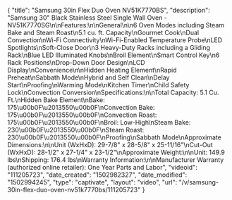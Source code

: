 {
    "title": "Samsung 30in Flex Duo Oven NV51K7770BS",
    "description": "Samsung 30\" Black Stainless Steel Single Wall Oven - NV51K7770SG\n\nFeatures:\n\nGeneral\n\n6 Oven Modes including Steam Bake and Steam Roast\n5.1 cu. ft. Capacity\nGourmet Cook\nDual Convection\nWi-Fi Connectivity\nWi-Fi-Enabled Temperature Probe\nLED Spotlights\nSoft-Close Door\n3 Heavy-Duty Racks including a Gliding Rack\nBlue LED Illuminated Knobs\nBroil Element\nSmart Control Key\n6 Rack Positions\nDrop-Down Door Design\nLCD Display\nConvenience\n\nHidden Heating Element\nRapid Preheat\nSabbath Mode\nHybrid and Self Clean\nDelay Start\nProofing\nWarming Mode\nKitchen Timer\nChild Safety Lock\nConvection Conversion\nSpecifications:\n\nTotal Capacity: 5.1 Cu. Ft.\nHidden Bake Element\nBake: 175\u00b0F\u2013550\u00b0F\nConvection Bake: 175\u00b0F\u2013550\u00b0F\nConvection Roast: 175\u00b0F\u2013550\u00b0F\nBroil: Low-High\nSteam Bake: 230\u00b0F\u2013550\u00b0F\nSteam Roast: 230\u00b0F\u2013550\u00b0F\nProofing\nSabbath Mode\nApproximate Dimensions:\n\nUnit (WxHxD): 29-7\/8\" x 28-5\/8\" x 25-11\/16\"\nCut-Out (WxHxD): 28-1\/2\" x 27-1\/4\" x 23-1\/2\"\nApproximate Weight:\n\nUnit: 149.9 lbs\nShipping: 176.4 lbs\nWarranty Information:\n\nManufacturer Warranty (authorized online retailer): One Year Parts and Labor",
    "videoid": "111205723",
    "date_created": "1502982327",
    "date_modified": "1502994245",
    "type": "captivate",
    "layout": "video",
    "url": "\/v\/samsung-30in-flex-duo-oven-nv51k7770bs\/111205723"
}